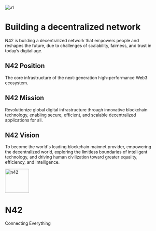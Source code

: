 ![a1](https://github.com/user-attachments/assets/b03e2d18-6155-4256-ae34-e9a203a56d8b)
# Building a decentralized network
N42 is building a decentralized network that empowers people and reshapes the future, due to challenges of scalability, fairness, and trust in today’s digital age.

## N42 Position
The core infrastructure of the next-generation high-performance Web3 ecosystem.

## N42 Mission
Revolutionize global digital infrastructure through innovative blockchain technology, enabling secure, efficient, and scalable decentralized applications for all.

## N42 Vision
To become the world's leading blockchain mainnet provider, empowering the decentralized world, exploring the limitless boundaries of intelligent technology, and driving human civilization toward greater equality, efficiency, and intelligence.

<img width="79" alt="n42" src="https://github.com/user-attachments/assets/e27eadd3-b309-4c6c-bb1b-4ec6ee531272" />

# N42 
Connecting Everything

<!--

**Here are some ideas to get you started:**

🙋‍♀️ A short introduction - what is your organization all about?
🌈 Contribution guidelines - how can the community get involved?
👩‍💻 Useful resources - where can the community find your docs? Is there anything else the community should know?
🍿 Fun facts - what does your team eat for breakfast?
🧙 Remember, you can do mighty things with the power of [Markdown](https://docs.github.com/github/writing-on-github/getting-started-with-writing-and-formatting-on-github/basic-writing-and-formatting-syntax)
-->
